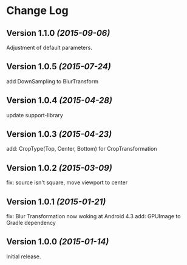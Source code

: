 Change Log
==========

Version 1.1.0 *(2015-09-06)*
----------------------------

Adjustment of default parameters.

Version 1.0.5 *(2015-07-24)*
----------------------------

add DownSampling to BlurTransform

Version 1.0.4 *(2015-04-28)*
----------------------------

update support-library

Version 1.0.3 *(2015-04-23)*
----------------------------

add: CropType(Top, Center, Bottom) for CropTransformation

Version 1.0.2 *(2015-03-09)*
----------------------------

fix: source isn't square, move viewport to center

Version 1.0.1 *(2015-01-21)*
----------------------------

fix: Blur Transformation now woking at Android 4.3
add: GPUImage to Gradle dependency 

Version 1.0.0 *(2015-01-14)*
----------------------------

Initial release.
